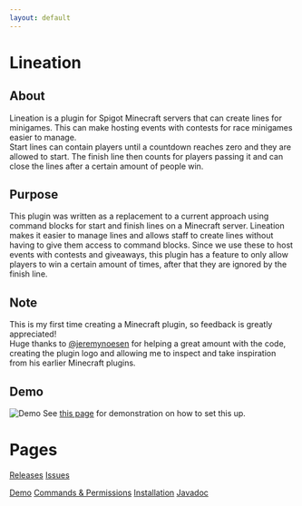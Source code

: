 ```yaml
---
layout: default
---
```

# Lineation

## About
Lineation is a plugin for Spigot Minecraft servers that can create lines for minigames. This can make hosting events with contests for race minigames easier to manage.  
Start lines can contain players until a countdown reaches zero and they are allowed to start. The finish line then counts for players passing it and can close the lines after a certain amount of people win.

## Purpose
This plugin was written as a replacement to a current approach using command blocks for start and finish lines on a Minecraft server. Lineation makes it easier to manage lines and allows staff to create lines without having to give them access to command blocks. Since we use these to host events with contests and giveaways, this plugin has a feature to only allow players to win a certain amount of times, after that they are ignored by the finish line. 

## Note
This is my first time creating a Minecraft plugin, so feedback is greatly appreciated!   
Huge thanks to [@jeremynoesen](https://github.com/jeremynoesen) for helping a great amount with the code, creating the plugin logo and allowing me to inspect and take inspiration from his earlier Minecraft plugins. 

## Demo
![Demo](assets/demo7.gif)
See [this page](./demo.html) for demonstration on how to set this up.

# Pages

[Releases](https://github.com/diademiemi/Lineation/releases)
[Issues](https://github.com/diademiemi/Lineation/issues)


[Demo](./demo.html)
[Commands & Permissions](./commands.html)
[Installation](./installation.html)
[Javadoc](https://diademiemi.github.io/Lineation/javadoc/)

